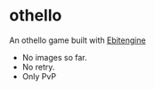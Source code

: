 # othello

An othello game built with [Ebitengine](https://ebitengine.org/)

- No images so far.
- No retry.
- Only PvP
